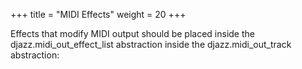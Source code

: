 +++
title = "MIDI Effects"
weight = 20
+++

Effects that modify MIDI output should be placed inside the djazz.midi_out_effect_list abstraction inside the djazz.midi_out_track abstraction: